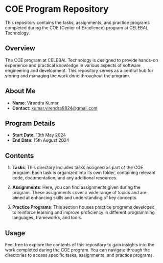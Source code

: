 # COE Program Repository

This repository contains the tasks, assignments, and practice programs completed during the COE (Center of Excellence) program at CELEBAL Technology.

## Overview

The COE program at CELEBAL Technology is designed to provide hands-on experience and practical knowledge in various aspects of software engineering and development. This repository serves as a central hub for storing and managing the work done throughout the program.

## About Me

- **Name**: Virendra Kumar
- **Contact**: kumar.virendra9824@gmail.com

## Program Details

- **Start Date**: 13th May 2024
- **End Date**: 15th August 2024

## Contents

1. **Tasks**: This directory includes tasks assigned as part of the COE program. Each task is organized into its own folder, containing relevant code, documentation, and any additional resources.

2. **Assignments**: Here, you can find assignments given during the program. These assignments cover a wide range of topics and are aimed at enhancing skills and understanding of key concepts.

3. **Practice Programs**: This section houses practice programs developed to reinforce learning and improve proficiency in different programming languages, frameworks, and tools.

## Usage

Feel free to explore the contents of this repository to gain insights into the work completed during the COE program. You can navigate through the directories to access specific tasks, assignments, and practice programs.
